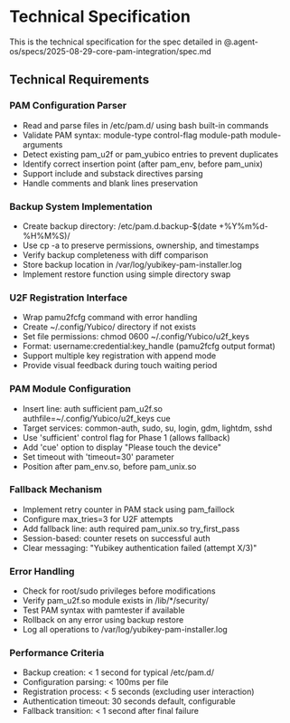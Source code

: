 # Technical Specification

This is the technical specification for the spec detailed in @.agent-os/specs/2025-08-29-core-pam-integration/spec.md

## Technical Requirements

### PAM Configuration Parser

- Read and parse files in /etc/pam.d/ using bash built-in commands
- Validate PAM syntax: module-type control-flag module-path module-arguments
- Detect existing pam_u2f or pam_yubico entries to prevent duplicates
- Identify correct insertion point (after pam_env, before pam_unix)
- Support include and substack directives parsing
- Handle comments and blank lines preservation

### Backup System Implementation

- Create backup directory: /etc/pam.d.backup-$(date +%Y%m%d-%H%M%S)/
- Use cp -a to preserve permissions, ownership, and timestamps
- Verify backup completeness with diff comparison
- Store backup location in /var/log/yubikey-pam-installer.log
- Implement restore function using simple directory swap

### U2F Registration Interface

- Wrap pamu2fcfg command with error handling
- Create ~/.config/Yubico/ directory if not exists
- Set file permissions: chmod 0600 ~/.config/Yubico/u2f_keys
- Format: username:credential:key_handle (pamu2fcfg output format)
- Support multiple key registration with append mode
- Provide visual feedback during touch waiting period

### PAM Module Configuration

- Insert line: auth sufficient pam_u2f.so authfile=~/.config/Yubico/u2f_keys cue
- Target services: common-auth, sudo, su, login, gdm, lightdm, sshd
- Use 'sufficient' control flag for Phase 1 (allows fallback)
- Add 'cue' option to display "Please touch the device"
- Set timeout with 'timeout=30' parameter
- Position after pam_env.so, before pam_unix.so

### Fallback Mechanism

- Implement retry counter in PAM stack using pam_faillock
- Configure max_tries=3 for U2F attempts
- Add fallback line: auth required pam_unix.so try_first_pass
- Session-based: counter resets on successful auth
- Clear messaging: "Yubikey authentication failed (attempt X/3)"

### Error Handling

- Check for root/sudo privileges before modifications
- Verify pam_u2f.so module exists in /lib/*/security/
- Test PAM syntax with pamtester if available
- Rollback on any error using backup restore
- Log all operations to /var/log/yubikey-pam-installer.log

### Performance Criteria

- Backup creation: < 1 second for typical /etc/pam.d/
- Configuration parsing: < 100ms per file
- Registration process: < 5 seconds (excluding user interaction)
- Authentication timeout: 30 seconds default, configurable
- Fallback transition: < 1 second after final failure
